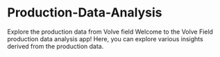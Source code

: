 # Production-Data-Analysis
Explore the production data from Volve field Welcome to the Volve Field production data analysis app! Here, you can explore various insights derived from the production data.
